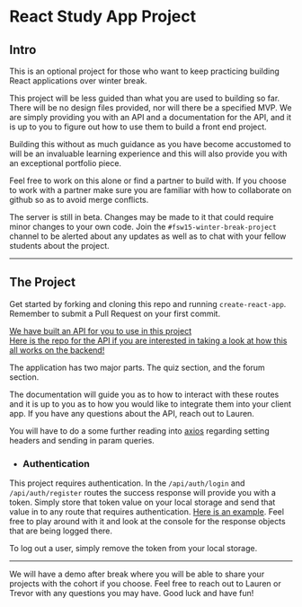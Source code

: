 # React Study App Project 

## Intro

This is an optional project for those who want to keep practicing building React applications over winter break. 

This project will be less guided than what you are used to building so far. There will be no design files provided, nor will there be a specified MVP. We are simply providing you with an API and a documentation for the API, and it is up to you to figure out how to use them to build a front end project. 

Building this without as much guidance as you have become accustomed to will be an invaluable learning experience and this will also provide you with an exceptional portfolio piece.

Feel free to work on this alone or find a partner to build with. If you choose to work with a partner make sure you are familiar with how to collaborate on github so as to avoid merge conflicts.

The server is still in beta. Changes may be made to it that could require minor changes to your own code. Join the `#fsw15-winter-break-project` channel to be alerted about any updates as well as to chat with your fellow students about the project.

___

## The Project

Get started by forking and cloning this repo and running `create-react-app`. Remember to submit a Pull Request on your first commit. 

[We have built an API for you to use in this project](https://lambda-study-app.herokuapp.com/api/)   
[Here is the repo for the API if you are interested in taking a look at how this all works on the backend!](https://github.com/llwor94/study-app-api)

The application has two major parts. The quiz section, and the forum section. 

The documentation will guide you as to how to interact with these routes and it is up to you as to how you would like to integrate them into your client app. If you have any questions about the API, reach out to Lauren. 

You will have to do a some further reading into [axios](https://github.com/axios/axios) regarding setting headers and sending in param queries. 

* ### Authentication 

This project requires authentication.
In the `/api/auth/login` and `/api/auth/register` routes the success response will provide you with a token. Simply store that token value on your local storage and send that value in to any route that requires authentication. [Here is an example](https://codesandbox.io/s/yq2rp725p1). Feel free to play around with it and look at the console for the response objects that are being logged there. 

To log out a user, simply remove the token from your local storage.

---

We will have a demo after break where you will be able to share your projects with the cohort if you choose. 
Feel free to reach out to Lauren or Trevor with any questions you may have. Good luck and have fun!
